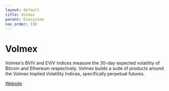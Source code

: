 ```yaml
---
layout: default
title: Volmex
parent: Ecosystem
nav_order: 130
---
```

# Volmex

Volmex’s BVIV and EVIV Indices measure the 30-day expected volatility of Bitcoin and Ethereum respectively. Volmex builds a suite of products around the Volmex Implied Volatility Indices, specifically perpetual futures.

[Website](https://volmex.finance/)